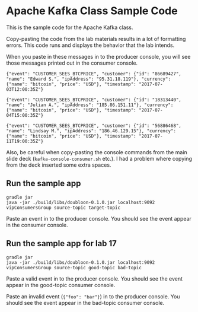 # Apache Kafka Class Sample Code

This is the sample code for the Apache Kafka class.

Copy-pasting the code from the lab materials results in a lot of formatting errors. This code runs and displays the behavior that the lab intends.

When you paste in these messages in to the producer console, you will see those messages printed out in the consumer console.

```
{"event": "CUSTOMER_SEES_BTCPRICE", "customer": {"id": "86689427", "name": "Edward S.", "ipAddress": "95.31.18.119"}, "currency": {"name": "bitcoin", "price": "USD"}, "timestamp": "2017-07- 03T12:00:35Z"}

{"event": "CUSTOMER_SEES_BTCPRICE", "customer": {"id": "18313440", "name": "Julian A.", "ipAddress": "185.86.151.11"}, "currency": {"name": "bitcoin", "price": "USD"}, "timestamp": "2017-07- 04T15:00:35Z"}

{"event": "CUSTOMER_SEES_BTCPRICE", "customer": {"id": "56886468", "name": "Lindsay M.", "ipAddress": "186.46.129.15"}, "currency": {"name": "bitcoin", "price": "USD"}, "timestamp": "2017-07- 11T19:00:35Z"}
```

Also, be careful when copy-pasting the console commands from the main slide deck (`kafka-console-consumer.sh` etc.). I had a problem where copying from the deck inserted some extra spaces.

## Run the sample app

```
gradle jar
java -jar ./build/libs/doubloon-0.1.0.jar localhost:9092 vipConsumersGroup source-topic target-topic
```

Paste an event in to the producer console. You should see the event appear in the consumer console.

## Run the sample app for lab 17

```
gradle jar
java -jar ./build/libs/doubloon-0.1.0.jar localhost:9092 vipConsumersGroup source-topic good-topic bad-topic
```

Paste a valid event in to the producer console. You should see the event appear in the good-topic consumer console.

Paste an invalid event (`{"foo": "bar"}`) in to the producer console. You should see the event appear in the bad-topic consumer console.
